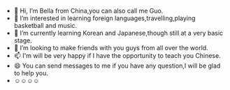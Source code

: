 - 👋 Hi, I’m Bella from China,you can also call me Guo.
- 👀 I’m interested in learning foreign languages,travelling,playing basketball and music.
- 🌱 I’m currently learning Korean and Japanese,though still at a very basic stage.
- 💞️ I’m looking to make friends with you guys from all over the world.
- 📫 I'm will be very happy if I have the opportunity to teach you Chinese.
- 😄 You can send messages to me if you have any question,I will be glad to help you.
- ☺️☺️☺️☺️
